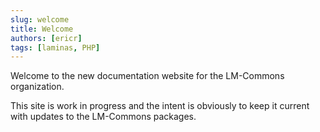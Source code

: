 ```yaml
---
slug: welcome
title: Welcome
authors: [ericr]
tags: [laminas, PHP]
---
```

Welcome to the new documentation website for the LM-Commons organization.

This site is work in progress and the intent is obviously to keep it current with updates to the LM-Commons packages.

